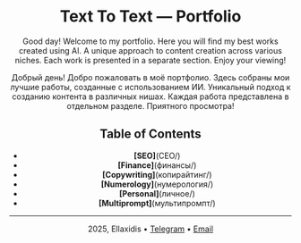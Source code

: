 <header>

# Text To Text — Portfolio

Good day! Welcome to my portfolio. Here you will find my best works created using AI. A unique approach to content creation across various niches. Each work is presented in a separate section. Enjoy your viewing!

Добрый день! Добро пожаловать в моё портфолио. Здесь собраны мои лучшие работы, созданные с использованием ИИ. Уникальный подход к созданию контента в различных нишах. Каждая работа представлена в отдельном разделе. Приятного просмотра!

## Table of Contents

- **[SEO]**(СЕО/)
- **[Finance]**(финансы/)
- **[Copywriting]**(копирайтинг/)
- **[Numerology]**(нумерология/)
- **[Personal]**(личное/)
- **[Multiprompt]**(мультипромпт/)
  
<footer>

---

2025, Ellaxidis &bull; [Telegram](t.me/ellaxidis) &bull; [Email](ellaxidis.direct@gmail.com)

</footer>
